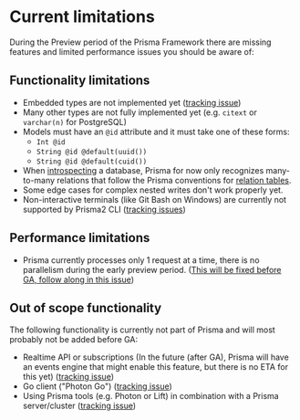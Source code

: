 # Current limitations

During the Preview period of the Prisma Framework there are missing features and limited performance issues you should be aware of:

## Functionality limitations

- Embedded types are not implemented yet ([tracking issue](https://github.com/prisma/lift/issues/43))
- Many other types are not fully implemented yet (e.g. `citext` or `varchar(n)` for PostgreSQL)
- Models must have an `@id` attribute and it must take one of these forms:
    - `Int @id`
    - `String @id @default(uuid())`
    - `String @id @default(cuid())`  
- When [introspecting](./introspection.md) a database, Prisma for now only recognizes many-to-many relations that follow the Prisma conventions for [relation tables](https://github.com/prisma/prisma2/blob/master/docs/relations.md#mn).
- Some edge cases for complex nested writes don't work properly yet.
- Non-interactive terminals (like Git Bash on Windows) are currently not supported by Prisma2 CLI ([tracking issues](https://github.com/prisma/prisma2/issues/554))

## Performance limitations

- Prisma currently processes only 1 request at a time, there is no parallelism during the early preview period. ([This will be fixed before GA, follow along in this issue](https://github.com/prisma/prisma2/issues/420))

## Out of scope functionality

The following functionality is currently not part of Prisma and will most probably not be added before GA:

- Realtime API or subscriptions (In the future (after GA), Prisma will have an events engine that might enable this feature, but there is no ETA for this yet) ([tracking issue](https://github.com/prisma/prisma2/issues/298))
- Go client ("Photon Go") ([tracking issue](https://github.com/prisma/prisma2/issues/571))
- Using Prisma tools (e.g. Photon or Lift) in combination with a Prisma server/cluster ([tracking issue](https://github.com/prisma/prisma2/issues/370))
